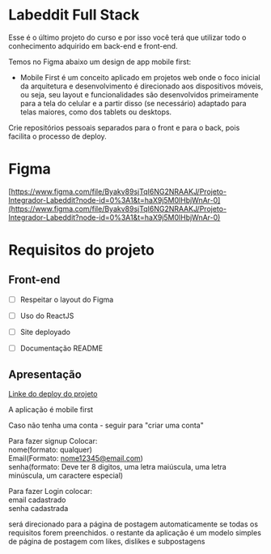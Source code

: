 # Labeddit Full Stack

Esse é o último projeto do curso e por isso você terá que utilizar todo o conhecimento adquirido em back-end e front-end.

Temos no Figma abaixo um design de app mobile first:

- Mobile First é um conceito aplicado em projetos web onde o foco inicial da arquitetura e desenvolvimento é direcionado aos dispositivos móveis, ou seja, seu layout e funcionalidades são desenvolvidos primeiramente para a tela do celular e a partir disso (se necessário) adaptado para telas maiores, como dos tablets ou desktops.

Crie repositórios pessoais separados para o front e para o back, pois facilita o processo de deploy.

# Figma

[https://www.figma.com/file/Byakv89sjTqI6NG2NRAAKJ/Projeto-Integrador-Labeddit?node-id=0%3A1&t=haX9j5M0lHbjWnAr-0](https://www.figma.com/file/Byakv89sjTqI6NG2NRAAKJ/Projeto-Integrador-Labeddit?node-id=0%3A1&t=haX9j5M0lHbjWnAr-0)

# Requisitos do projeto

## Front-end

- [ ]  Respeitar o layout do Figma
- [ ]  Uso do ReactJS
- [ ]  Site deployado
- [ ]  Documentação README



<h2>Apresentação</h2>


[Linke do deploy do projeto](https://steep-religion.surge.sh/)


A aplicação é mobile first

Caso não tenha uma conta - seguir para "criar uma conta"
  
Para fazer signup Colocar: </br>
nome(formato: qualquer) </br>
Email(Formato: nome12345@email.com) </br>
senha(formato: Deve ter 8 digitos, uma letra maiúscula, uma letra minúscula, um caractere especial)
  
Para fazer Login colocar:</br>
email cadastrado</br>
senha cadastrada

será direcionado para a página de postagem automaticamente se todas os requisitos forem preenchidos.
o restante da aplicação é um modelo simples de página de postagem com likes, dislikes e subpostagens
